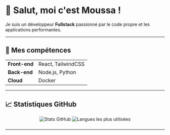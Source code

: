 # 👋 Salut, moi c'est Moussa !

Je suis un développeur **Fullstack** passionné par le code propre et les applications performantes.

---

## 🌟 Mes compétences  
<table>
  <tr>
    <td><strong>Front-end</strong></td>
    <td>React, TailwindCSS</td>
  </tr>
  <tr>
    <td><strong>Back-end</strong></td>
    <td>Node.js, Python</td>
  </tr>
  <tr>
    <td><strong>Cloud</strong></td>
    <td>Docker</td>
  </tr>
</table>

---

## 📈 Statistiques GitHub  
<div align="center">
  <img src="https://github-readme-stats.vercel.app/api?username=mousstache&show_icons=true&theme=radical" alt="Stats GitHub" style="margin-bottom: 10px;">
  <img src="https://github-readme-stats.vercel.app/api/top-langs/?username=mousstache&layout=compact&theme=radical" alt="Langues les plus utilisées">
</div>

---
